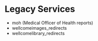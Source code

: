 # Legacy Services

- moh (Medical Officer of Health reports)
- wellcomeimages_redirects
- wellcomelibrary_redirects
